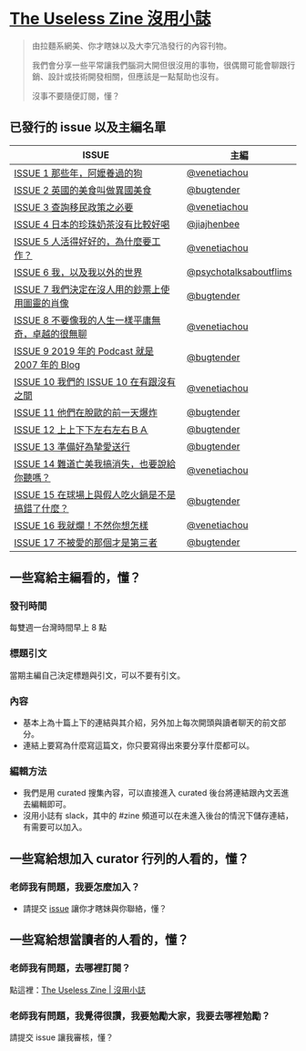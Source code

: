 # [The Useless Zine 沒用小誌](http://user66891.psee.io/the-useless-zine)

> 由拉麵系網美、你才瞎妹以及大李冗浩發行的內容刊物。
>
> 我們會分享一些平常讓我們腦洞大開但很沒用的事物，很偶爾可能會聊跟行銷、設計或技術開發相關，但應該是一點幫助也沒有。
>
> 沒事不要隨便訂閱，懂？


## 已發行的 issue 以及主編名單

| ISSUE | 主編|
| ------------------------------ | ------------- |
| [ISSUE 1 那些年，阿嬤養過的狗](https://theuselesszine.curated.co/issues/1)  | [@venetiachou](https://github.com/venetiachou)|
| [ISSUE 2 英國的美食叫做異國美食](https://theuselesszine.curated.co/issues/2) | [@bugtender](https://github.com/bugtender)|
| [ISSUE 3 查詢移民政策之必要](https://theuselesszine.curated.co/issues/3)   | [@venetiachou](https://github.com/venetiachou)|
| [ISSUE 4 日本的珍珠奶茶沒有比較好喝](https://theuselesszine.curated.co/issues/4) | [@jiajhenbee](https://github.com/jiajhenbee)|
| [ISSUE 5 人活得好好的，為什麼要工作？](https://theuselesszine.curated.co/issues/5) | [@venetiachou](https://github.com/venetiachou)|
| [ISSUE 6 我，以及我以外的世界](https://theuselesszine.curated.co/issues/6) | [@psychotalksaboutflims](https://cur.at/eLjduZW?m=web)|
| [ISSUE 7 我們決定在沒人用的鈔票上使用圖靈的肖像](https://theuselesszine.curated.co/issues/7) | [@bugtender](https://github.com/bugtender)|
| [ISSUE 8 不要像我的人生一樣平庸無奇，卓越的很無聊](https://theuselesszine.curated.co/issues/8) | [@venetiachou](https://github.com/venetiachou)|
| [ISSUE 9 2019 年的 Podcast 就是 2007 年的 Blog](https://theuselesszine.curated.co/issues/9) | [@bugtender](https://github.com/bugtender)|
| [ISSUE 10 我們的 ISSUE 10 在有跟沒有之間](https://theuselesszine.curated.co/issues/10) | [@venetiachou](https://github.com/venetiachou)|
| [ISSUE 11 他們在脫歐的前一天爆炸](https://theuselesszine.curated.co/issues/11) | [@bugtender](https://github.com/bugtender)|
| [ISSUE 12 上上下下左右左右ＢＡ](https://theuselesszine.curated.co/issues/12) | [@bugtender](https://github.com/bugtender)|
| [ISSUE 13 準備好為摯愛送行](https://theuselesszine.curated.co/issues/13) | [@bugtender](https://github.com/bugtender)|
| [ISSUE 14 難道亡美我搞消失，也要說給你聽嗎？](https://theuselesszine.curated.co/issues/14) | [@venetiachou](https://github.com/venetiachou)|
| [ISSUE 15 在球場上與假人吃火鍋是不是搞錯了什麼？](https://theuselesszine.curated.co/issues/15) | [@bugtender](https://github.com/bugtender)|
| [ISSUE 16 我就爛！不然你想怎樣](https://theuselesszine.curated.co/issues/16) | [@venetiachou](https://github.com/venetiachou)|
| [ISSUE 17 不被愛的那個才是第三者](https://theuselesszine.curated.co/issues/17) | [@bugtender](https://github.com/bugtender)|

## 一些寫給主編看的，懂？

### 發刊時間
  每雙週一台灣時間早上 8 點

### 標題引文
  當期主編自己決定標題與引文，可以不要有引文。

### 內容
  - 基本上為十篇上下的連結與其介紹，另外加上每次開頭與讀者聊天的前文部分。
  - 連結上要寫為什麼寫這篇文，你只要寫得出來要分享什麼都可以。

### 編輯方法
  - 我們是用 curated 搜集內容，可以直接進入 curated 後台將連結跟內文丟進去編輯即可。
  - 沒用小誌有 slack，其中的 #zine 頻道可以在未進入後台的情況下儲存連結，有需要可以加入。


## 一些寫給想加入 curator 行列的人看的，懂？

### 老師我有問題，我要怎麼加入？
  - 請提交 [issue](https://github.com/the-useless-zine/PinkyPenguin/issues) 讓你才瞎妹與你聯絡，懂？
  
  
## 一些寫給想當讀者的人看的，懂？

### 老師我有問題，去哪裡訂閱？
  點這裡：[The Useless Zine | 沒用小誌](http://user66891.psee.io/the-useless-zine)
 
### 老師我有問題，我覺得很讚，我要勉勵大家，我要去哪裡勉勵？
  請提交 issue 讓我審核，懂？


